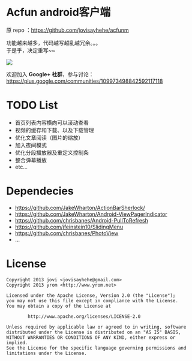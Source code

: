 ﻿Acfun android客户端
====
原 repo ：<https://github.com/jovisayhehe/acfunm>

功能越来越多，代码越写越乱越冗余。。。  
于是乎，决定重写~~  


<a href="https://play.google.com/store/apps/details?id=tv.ac.fun"><img src="http://www.android.com/images/brand/get_it_on_play_logo_large.png"/></a>

欢迎加入 __Google+ 社群__，参与讨论： https://plus.google.com/communities/109973498842592117118


TODO List
===
- 首页列表内容横向可以滚动查看
- 视频的缓存和下载、以及下载管理
- 优化文章阅读（图片的缩放）
- 加入夜间模式
- 优化分段播放器及重定义控制条
- 整合弹幕播放
- etc...

Dependecies
===
- https://github.com/JakeWharton/ActionBarSherlock/
- https://github.com/JakeWharton/Android-ViewPagerIndicator
- https://github.com/chrisbanes/Android-PullToRefresh
- https://github.com/jfeinstein10/SlidingMenu
- https://github.com/chrisbanes/PhotoView
- ...

License
===

    Copyright 2013 jovi <jovisayhehe@gmail.com>
    Copyright 2013 yrom <http://www.yrom.net>
 
    Licensed under the Apache License, Version 2.0 (the "License");
    you may not use this file except in compliance with the License.
    You may obtain a copy of the License at
    
            http://www.apache.org/licenses/LICENSE-2.0
    
    Unless required by applicable law or agreed to in writing, software
    distributed under the License is distributed on an "AS IS" BASIS,
    WITHOUT WARRANTIES OR CONDITIONS OF ANY KIND, either express or implied.
    See the License for the specific language governing permissions and
    limitations under the License.